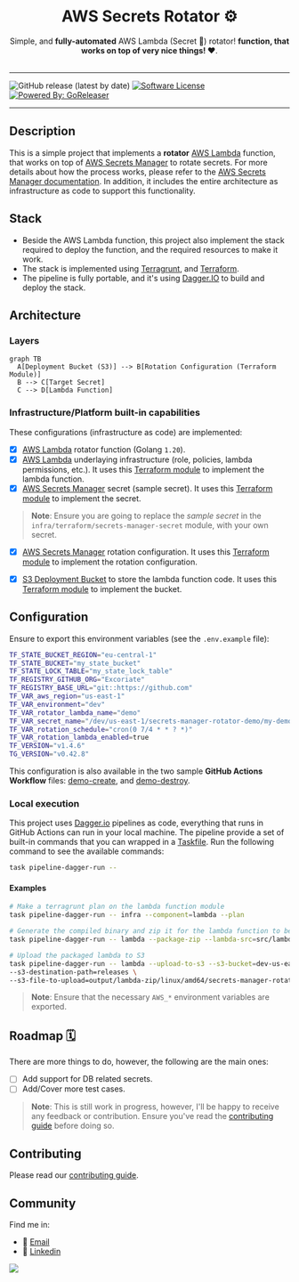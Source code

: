 <h1 align="center">
  AWS Secrets Rotator ⚙️️
</h1>
<p align="center">Simple, and <b>fully-automated</b> AWS Lambda (Secret 🔑) rotator! <b> function, that works on top of very nice things! ❤️️</b>.<br/><br/>

---
![GitHub release (latest by date)](https://img.shields.io/github/v/release/Excoriate/Stiletto) [![Software License](https://img.shields.io/badge/license-MIT-brightgreen.svg?style=flat-square)](LICENSE.md) [![Powered By: GoReleaser](https://img.shields.io/badge/powered%20by-goreleaser-green.svg?style=flat-square)](https://github.com/goreleaser)


---

## Description

This is a simple project that implements a **rotator** [AWS Lambda](https://aws.amazon.com/lambda/) function, that works on top of [AWS Secrets Manager](https://aws.amazon.com/secrets-manager/) to rotate secrets. For more details about how the process works, please refer to the [AWS Secrets Manager documentation](https://docs.aws.amazon.com/secretsmanager/latest/userguide/rotating-secrets.html). In addition, it includes the entire architecture as infrastructure as code to support this functionality.

## Stack

- Beside the AWS Lambda function, this project also implement the stack required to deploy the function, and the required resources to make it work.
- The stack is implemented using [Terragrunt](https://terragrunt.gruntwork.io/), and [Terraform](https://www.terraform.io/).
- The pipeline is fully portable, and it's using [Dagger.IO](https://dagger.io/) to build and deploy the stack.

## Architecture

### Layers

```mermaid
graph TB
  A[Deployment Bucket (S3)] --> B[Rotation Configuration (Terraform Module)]
  B --> C[Target Secret]
  C --> D[Lambda Function]

```

### Infrastructure/Platform built-in capabilities

These configurations (infrastructure as code) are implemented:

- [x] [AWS Lambda](https://aws.amazon.com/lambda/) rotator function (Golang `1.20`).
- [x] [AWS Lambda](https://aws.amazon.com/lambda/) underlaying infrastructure (role, policies, lambda permissions, etc.). It uses this [Terraform module](https://github.com/Excoriate/terraform-registry-aws-events/tree/main/modules/lambda/lambda-function) to implement the lambda function.
- [x] [AWS Secrets Manager](https://aws.amazon.com/secrets-manager/) secret (sample secret). It uses this [Terraform module](https://github.com/Excoriate/terraform-registry-aws-storage/tree/main/modules/secrets-manager) to implement the secret.

>**Note**: Ensure you are going to replace the _sample secret_ in the `infra/terraform/secrets-manager-secret` module, with your own secret.

- [x] [AWS Secrets Manager](https://aws.amazon.com/secrets-manager/) rotation configuration. It uses this [Terraform module](https://github.com/Excoriate/terraform-registry-aws-storage/tree/main/modules/secrets-manager-rotation) to implement the rotation configuration.
- [x] [S3 Deployment Bucket](https://aws.amazon.com/s3/) to store the lambda function code. It uses this [Terraform module](https://github.com/Excoriate/terraform-registry-aws-storage/tree/main/modules/s3/s3-lambda-deployment-bucket) to implement the bucket.


## Configuration

Ensure to export this environment variables (see the `.env.example` file):

```bash
TF_STATE_BUCKET_REGION="eu-central-1"
TF_STATE_BUCKET="my_state_bucket"
TF_STATE_LOCK_TABLE="my_state_lock_table"
TF_REGISTRY_GITHUB_ORG="Excoriate"
TF_REGISTRY_BASE_URL="git::https://github.com"
TF_VAR_aws_region="us-east-1"
TF_VAR_environment="dev"
TF_VAR_rotator_lambda_name="demo"
TF_VAR_secret_name="/dev/us-east-1/secrets-manager-rotator-demo/my-demo-secret-to-rotate-1"
TF_VAR_rotation_schedule="cron(0 7/4 * * ? *)"
TF_VAR_rotation_lambda_enabled=true
TF_VERSION="v1.4.6"
TG_VERSION="v0.42.8"
```

This configuration is also available in the two sample **GitHub Actions Workflow** files: [demo-create](.github/workflows/demo-create.yml), and [demo-destroy](.github/workflows/demo-destroy.yml).

### Local execution

This project uses [Dagger.io](https://dagger.io/) pipelines as code, everything that runs in GitHub Actions can run in your local machine. The pipeline provide a set of built-in commands that you can wrapped in a [Taskfile](https://taskfile.dev/#/).
Run the following command to see the available commands:

```bash
task pipeline-dagger-run --
```

#### Examples

```bash
# Make a terragrunt plan on the lambda function module
task pipeline-dagger-run -- infra --component=lambda --plan

# Generate the compiled binary and zip it for the lambda function to be deployed
task pipeline-dagger-run -- lambda --package-zip --lambda-src=src/lambda/secrets-manager-rotator-go

# Upload the packaged lambda to S3
task pipeline-dagger-run -- lambda --upload-to-s3 --s3-bucket=dev-us-east-1-secrets-manager-rotator-deployments-demo \
--s3-destination-path=releases \
--s3-file-to-upload=output/lambda-zip/linux/amd64/secrets-manager-rotator-lambda.zip
```

>**Note**: Ensure that the necessary `AWS_*` environment variables are exported.

## Roadmap 🗓️

There are more things to do, however, the following are the main ones:

- [ ] Add support for DB related secrets.
- [ ] Add/Cover more test cases.

>**Note**: This is still work in progress, however, I'll be happy to receive any feedback or contribution. Ensure you've read the [contributing guide](./CONTRIBUTING.md) before doing so.


## Contributing

Please read our [contributing guide](./CONTRIBUTING.md).

## Community

Find me in:

- 📧 [Email](mailto:alex@ideaup.cl)
- 🧳 [Linkedin](https://www.linkedin.com/in/alextorresruiz/)


<a href="https://github.com/Excoriate/stiletto/graphs/contributors">
  <img src="https://contrib.rocks/image?repo=Excoriate/stiletto" />
</a>
